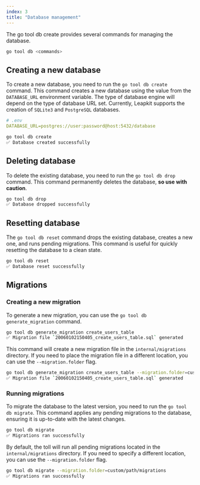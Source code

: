 ```yaml
---
index: 3
title: "Database management"
---
```


The go tool db create provides several commands for managing the database.

```bash
go tool db <commands>
```

## Creating a new database

To create a new database, you need to run the `go tool db create` command. This command creates a new database using the value from the `DATABASE_URL` environment variable. The type of database engine will depend on the type of database URL set. Currently, Leapkit supports the creation of `SQLite3` and `PostgreSQL` databases.

```yaml
# .env
DATABASE_URL=postgres://user:password@host:5432/database
```

```bash
go tool db create
✅ Database created successfully
```

## Deleting database

To delete the existing database, you need to run the `go tool db drop` command. This command permanently deletes the database, **so use with caution**.

```bash
go tool db drop
✅ Database dropped successfully
```

## Resetting database

The `go tool db reset` command drops the existing database, creates a new one, and runs pending migrations. This command is useful for quickly resetting the database to a clean state.

```bash
go tool db reset
✅ Database reset successfully
```

## Migrations

### Creating a new migration

To generate a new migration, you can use the `go tool db generate_migration` command.

```bash
go tool db generate_migration create_users_table
✅ Migration file `20060102150405_create_users_table.sql` generated
```

This command will create a new migration file in the `internal/migrations` directory. If you need to place the migration file in a different location, you can use the `--migration.folder` flag.

```bash
go tool db generate_migration create_users_table --migration.folder=custom/path/migrations
✅ Migration file `20060102150405_create_users_table.sql` generated
```

### Running migrations

To migrate the database to the latest version, you need to run the `go tool db migrate`. This command applies any pending migrations to the database, ensuring it is up-to-date with the latest changes.

```bash
go tool db migrate
✅ Migrations ran successfully
```

By default, the toll will run all pending migrations located in the `internal/migrations` directory. If you need to specify a different location, you can use the `--migration.folder` flag.

```bash
go tool db migrate --migration.folder=custom/path/migrations
✅ Migrations ran successfully
```
